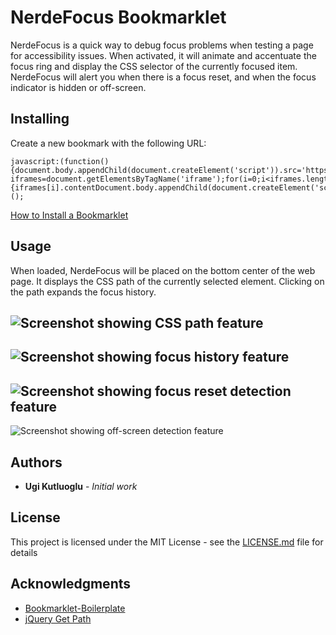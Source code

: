 # NerdeFocus Bookmarklet

NerdeFocus is a quick way to debug focus problems when testing a page for accessibility issues. When activated, it will animate and accentuate the focus ring and display the CSS selector of the currently focused item. NerdeFocus will alert you when there is a focus reset, and when the focus indicator is hidden or off-screen.

## Installing

Create a new bookmark with the following URL:

```
javascript:(function(){document.body.appendChild(document.createElement('script')).src='https://rawgit.com/wizzyfx/nerdefocus/master/dist/nerde.min.js';var iframes=document.getElementsByTagName('iframe');for(i=0;i<iframes.length;i++) {iframes[i].contentDocument.body.appendChild(document.createElement('script')).src='https://rawgit.com/wizzyfx/nerdefocus/master/dist/nerde.min.js';}})();
```

[How to Install a Bookmarklet](https://mreidsma.github.io/bookmarklets/installing.html)

## Usage

When loaded, NerdeFocus will be placed on the bottom center of the web page. It displays the CSS path of the currently selected element. Clicking on the path expands the focus history.

![Screenshot showing CSS path feature](https://wizzyfx.s3.amazonaws.com/ss/201801ygsn4.png)
--
![Screenshot showing focus history feature](https://wizzyfx.s3.amazonaws.com/ss/201801mnf8d.png)
--
![Screenshot showing focus reset detection feature](https://wizzyfx.s3.amazonaws.com/ss/201801x182k.png)
--
![Screenshot showing off-screen detection feature](https://wizzyfx.s3.amazonaws.com/ss/201801x49r6.png)
## Authors

* **Ugi Kutluoglu** - *Initial work*

## License

This project is licensed under the MIT License - see the [LICENSE.md](LICENSE.md) file for details

## Acknowledgments

* [Bookmarklet-Boilerplate](https://github.com/JeyKeu/Bookmarklet-Boilerplate)
* [jQuery Get Path](https://github.com/yamadapc/jquery-getpath)
